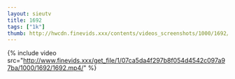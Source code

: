 ```yaml
--- 
layout: sieutv
title: 1692
tags: ["1k"]
thumb: http://hwcdn.finevids.xxx/contents/videos_screenshots/1000/1692/preview.mp4.jpg
---
```

{% include video src="http://www.finevids.xxx/get_file/1/07ca5da4f297b8f054d4542c097a97ba/1000/1692/1692.mp4/" %} 
